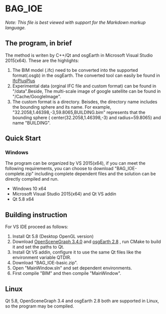 # BAG_IOE

*Note: This file is best viewed with support for the Markdown markup language.*

## The program, in brief

The method is writen by C++/Qt and osgEarth in Microsoft Visual Studio 2015(x64). These are the highlights:

1. The BIM model (.ifc) need to be converted into the supported format(.osgb) in the osgEarth. The converted tool can easily be found in [IfcPlusPlus](https://github.com/ifcquery/ifcplusplus)
2. Experimental data (orginal IFC file and custom format) can be found in "/data".Beside, The multi-scale image of google satellite can be found in "/Cache/GoogleImage".
3. The custom format is a directory. Beisdes, the directory name includes the bounding sphere and its name. For example, "32.2058,1.46398,-3,59.8065,BUILDING.bim" represents that the bounding sphere ( center(32.2058,1.46398,-3) and radius=59.8065) and name "BUILDING".

## Quick Start

### Windows

The program can be organized by VS 2015(x64), if you can meet the following requirements, you can choose to download "BAG_IOE-complete.zip" including complete dependent files and the solution can be directly compiled and run.
* Windows 10 x64
* Microsoft Visual Studio 2015(x64) and Qt VS addin
* Qt 5.8 x64

## Building instruction

For VS IDE proceed as follows:

1. Install Qt 5.8 (Desktop OpenGL version)
2. Download [OpenSceneGraph 3.4.0](http://www.openscenegraph.org/) and [osgEarth 2.8](https://github.com/gwaldron/osgearth) , run CMake to build it and set the paths to Qt.
3. Install Qt VS addin, configure it to use the same Qt files like the environment variable QTDIR. 
4. Download "BAG_IOE-basic.zip".
4. Open "MainWindow.sln" and set dependent environments.
5. First compile "BIM" and then compile "MainWindow".

## Linux

Qt 5.8, OpenSceneGraph 3.4 and osgEarth 2.8 both are supported in Linux, so the program may be compiled.

